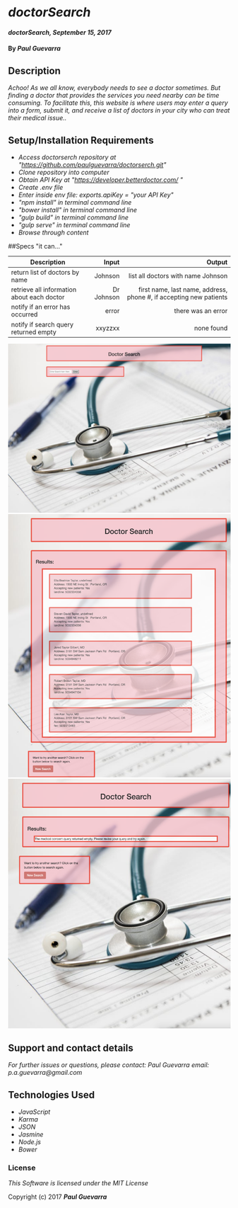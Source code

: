 # _doctorSearch_

#### _doctorSearch, September 15, 2017_

#### By _**Paul Guevarra**_

## Description

_Achoo! As we all know, everybody needs to see a doctor sometimes. But finding a doctor that provides the services you need nearby can be time consuming. To facilitate this, this website is where users may enter a query into a form, submit it, and receive a list of doctors in your city who can treat their medical issue.._

## Setup/Installation Requirements

* _Access doctorserch repository at "https://github.com/paulguevarra/doctorserch.git"_
* _Clone repository into computer_
* _Obtain API Key at "https://developer.betterdoctor.com/ "_
* _Create .env file_
* _Enter inside env file: exports.apiKey = "your API Key"_
* _"npm install" in terminal command line_
* _"bower install" in terminal command line_
* _"gulp build" in terminal command line_
* _"gulp serve" in terminal command line_
* _Browse through content_

##Specs "it can..."

| Description                                        | Input                                       | Output              |
| -------------------------------------------------- | -------------------------------------------:| ------------------: |
| return list of doctors by name  | Johnson | list all doctors with name Johnson |
| retrieve all information about each doctor | Dr Johnson | first name, last name, address, phone #, if accepting new patients |
| notify if an error has occurred | error  | there was an error  |
| notify if search query returned empty |  xxyzzxx  | none found |

![alt text](img/search-page.png "Search Page")
![alt text](img/query-display.png "Search Page")
![alt text](img/query-empty.png "Search Page")


## Support and contact details

_For further issues or questions, please contact: Paul Guevarra email: p.a.guevarra@gmail.com_

## Technologies Used

* _JavaScript_
* _Karma_
* _JSON_
* _Jasmine_
* _Node.js_
* _Bower_

### License

*This Software is licensed under the MIT License*

Copyright (c) 2017 **_Paul Guevarra_**
